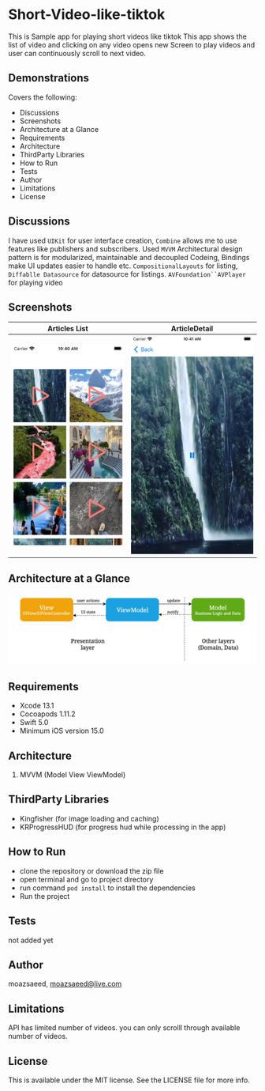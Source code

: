 # Short-Video-like-tiktok
This is Sample app for playing short videos like tiktok
This app shows the list of video and clicking on any video opens new Screen to play videos and user can continuously scroll to next video.

## Demonstrations

Covers the following:

* Discussions
* Screenshots
* Architecture at a Glance
* Requirements
* Architecture
* ThirdParty Libraries
* How to Run
* Tests
* Author 
* Limitations
* License

## Discussions

I have used `UIKit` for user interface creation, `Combine` allows me to use features like publishers and subscribers. Used `MVVM` Architectural design pattern is for modularized, maintainable and decoupled Codeing, Bindings make UI updates easier to handle etc.
`CompositionalLayouts` for listing, `Diffablle Datasource` for datasource for listings. `AVFoundation``AVPlayer` for playing video

## Screenshots

|             Articles List         |         ArticleDetail          | 
|---------------------------------|------------------------------|
|![Demo](https://github.com/moazsaeed/Short-Video-like-tiktok/blob/main/Screenshots/list.png)|![Demo](https://github.com/moazsaeed/Short-Video-like-tiktok/blob/main/Screenshots/player.png)|

## Architecture at a Glance

![Architecture at a Glance](https://github.com/moazsaeed/Short-Video-like-tiktok/blob/main/Screenshots/mvvm.jpeg)

## Requirements

- Xcode 13.1
- Cocoapods 1.11.2
- Swift 5.0
- Minimum iOS version 15.0

## Architecture
1. MVVM (Model View ViewModel)

## ThirdParty Libraries
- Kingfisher (for image loading and caching)
- KRProgressHUD (for progress hud while processing in the app)

## How to Run
- clone the repository or download the zip file
- open terminal and go to project directory
- run command `pod install` to install the dependencies
- Run the project

## Tests
not added yet

## Author

moazsaeed, moazsaeed@live.com

## Limitations
API has limited number of videos. you can only scrolll through available number of videos.

## License

This is available under the MIT license. See the LICENSE file for more info.


